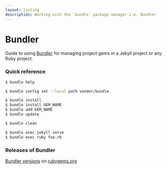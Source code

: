 ```yaml
---
layout: listing
description: Working with the `bundle` package manager i.e. Bundler
---
```

# Bundler


Guide to using [Bundler](https://bundler.io) for managing project gems in a Jekyll project or any Ruby project.


### Quick reference

```sh
$ bundle help

$ bundle config set --local path vendor/bundle

$ bundle install
$ bundle install GEM_NAME
$ bundle add GEM_NAME
$ bundle update

$ bundle clean

$ bundle exec jekyll serve
$ bundle exec ruby foo.rb
```

### Releases of Bundler

[Bundler versions](https://rubygems.org/gems/bundler/versions) on [rubygems.org](https://rubygems.org)
